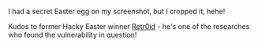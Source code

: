 I had a secret Easter egg on my screenshot, but I cropped it, hehe!

Kudos to former Hacky Easter winner [Retr0id](https://twitter.com/David3141593) - he's one of the researches who found the vulnerability in question!